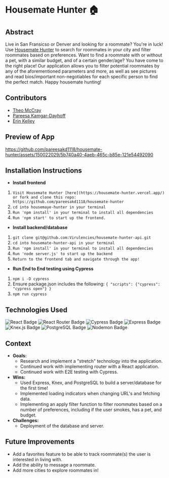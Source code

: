 # Housemate Hunter 🏠

## Abstract
Live in San Fransicso or Denver and looking for a roommate? You're in luck! Use [Housemate Hunter](https://housemate-hunter.vercel.app/) to search for roommates in your city and filter roommates based on preferences. Want to find a roommate with or without a pet, with a similar budget, and of a certain gender/age? You have come to the right place! Our application allows you to filter potential roommates by any of the aforementioned parameters and more, as well as see pictures and read bios/important non-negotiables for each specific person to find the perfect match. Happy housemate hunting! 

## Contributors 
- [Theo McCray](https://github.com/Virulencies)
- [Pareesa Kamgar-Dayhoff](https://github.com/pareesakd1118)
- [Erin Kelley](https://github.com/kelleyej)

## Preview of App
https://github.com/pareesakd1118/housemate-hunter/assets/150022029/5b740a40-4aeb-465c-b85e-121e54492090

## Installation Instructions
- **Install frontend**
1. `Visit Housemate Hunter [here](https://housemate-hunter.vercel.app/) or fork and clone this repo: https://github.com/pareesakd1118/housemate-hunter`
2. `cd into housemaye-hunter in your terminal`
3. `Run 'npm install' in your terminal to install all dependencies`
4. `Run 'npm start' to start up the frontend.`

- **Install backend/database**
1. `git clone git@github.com:Virulencies/housemate-hunter-api.git`
2. `cd into housemate-hunter-api in your terminal`
3. `Run 'npm install' in your terminal to install all dependencies`
4. `Run 'node server.js' to start up the backend`
5. `Return to the frontend tab and navigate through the app!`
- **Run End to End testing using Cypress**
1. `npm i -D cypress`
2. Ensure package.json includes the following:
`{ "scripts": {"cypress": "cypress open"} }`
3. `npm run cypress`

## Technologies Used
![React Badge](https://img.shields.io/badge/React-61DAFB?logo=react&logoColor=000&style=flat) ![React Router Badge](https://img.shields.io/badge/React%20Router-CA4245?logo=reactrouter&logoColor=fff&style=flat) ![Cypress Badge](https://img.shields.io/badge/Cypress-69D3A7?logo=cypress&logoColor=fff&style=flat) ![Express Badge](https://img.shields.io/badge/Express-000?logo=express&logoColor=fff&style=flat) ![Knex.js Badge](https://img.shields.io/badge/Knex.js-D26B38?logo=knexdotjs&logoColor=fff&style=flat) ![PostgreSQL Badge](https://img.shields.io/badge/PostgreSQL-4169E1?logo=postgresql&logoColor=fff&style=flat) ![Nodemon Badge](https://img.shields.io/badge/Nodemon-76D04B?logo=nodemon&logoColor=fff&style=flat)

## Context 
- **Goals:**
  - Research and implement a "stretch" technology into the application.
  - Continued work with implementing router with a React application.
  - Continued work with E2E testing with Cypress. 
- **Wins:**
  - Used Express, Knex, and PostgreSQL to build a server/database for the first time!
  - Implemented loading indicators when changing URL's and fetching data.
  - Implementing an apply filter function to filter roommates based on a number of preferences, including if the user smokes, has a pet, and budget. 
- **Challenges:**
  - Deployment of the database and server. 

## Future Improvements 
- Add a favorites feature to be able to track roommate(s) the user is interested in living with.
- Add the ability to message a roommate.
- Add more cities to explore roommates in! 
